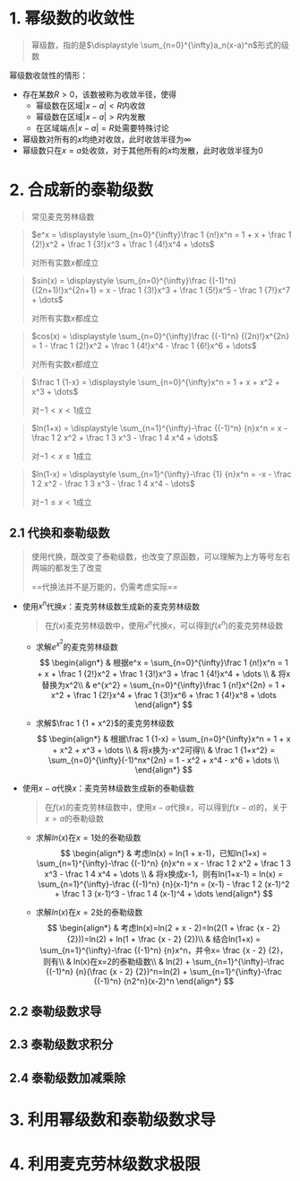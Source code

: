 # 1. 幂级数的收敛性

> 幂级数，指的是$\displaystyle \sum_{n=0}^{\infty}a_n(x-a)^n$形式的级数

幂级数收敛性的情形：

- 存在某数$R > 0$，该数被称为收敛半径，使得
    - 幂级数在区域$|x-a|<R$内收敛
    - 幂级数在区域$|x-a|>R$内发散
    - 在区域端点$|x-a|=R$处需要特殊讨论
- 幂级数对所有的$x$均绝对收敛，此时收敛半径为$\infty$
- 幂级数只在$x=a$处收敛，对于其他所有的$x$均发散，此时收敛半径为$0$



# 2. 合成新的泰勒级数

>  常见麦克劳林级数

> $e^x = \displaystyle \sum_{n=0}^{\infty}\frac 1 {n!}x^n = 1 + x + \frac 1 {2!}x^2 + \frac 1 {3!}x^3 + \frac 1 {4!}x^4 + \dots$
>
> 对所有实数$x$都成立

> $sin(x) = \displaystyle \sum_{n=0}^{\infty}\frac {(-1)^n} {(2n+1)!}x^{2n+1} = x - \frac 1 {3!}x^3  + \frac 1 {5!}x^5 - \frac 1 {7!}x^7 + \dots$
>
> 对所有实数$x$都成立

> $cos(x) = \displaystyle \sum_{n=0}^{\infty}\frac {(-1)^n} {(2n)!}x^{2n} = 1 - \frac 1 {2!}x^2  + \frac 1 {4!}x^4 - \frac 1 {6!}x^6 + \dots$
>
> 对所有实数$x$都成立

> $\frac 1 {1-x} = \displaystyle \sum_{n=0}^{\infty}x^n = 1 + x + x^2 + x^3 + \dots$
>
> 对$-1 < x < 1$成立

> $ln(1+x) = \displaystyle \sum_{n=1}^{\infty}-\frac {(-1)^n} {n}x^n = x - \frac 1 2 x^2 + \frac 1 3 x^3 - \frac 1 4 x^4 + \dots$
>
> 对$-1 < x \le 1$成立

> $ln(1-x) = \displaystyle \sum_{n=1}^{\infty}-\frac {1} {n}x^n = -x - \frac 1 2 x^2 - \frac 1 3 x^3 - \frac 1 4 x^4 - \dots$
>
> 对$-1 \le x < 1$成立

## 2.1 代换和泰勒级数

> 使用代换，既改变了泰勒级数，也改变了原函数，可以理解为上方等号左右两端的都发生了改变
>
> ==代换法并不是万能的，仍需考虑实际==

- 使用$x^n$代换$x$：麦克劳林级数生成新的麦克劳林级数

    > 在$f(x)$麦克劳林级数中，使用$x^n$代换$x$，可以得到$f(x^n)$的麦克劳林级数

    - 求解$e^{x^2}$的麦克劳林级数
        $$
        \begin{align*}
        & 根据e^x = \sum_{n=0}^{\infty}\frac 1 {n!}x^n = 1 + x + \frac 1 {2!}x^2 + \frac 1 {3!}x^3 + \frac 1 {4!}x^4 + \dots \\
        & 将x替换为x^2\\
        & e^{x^2} = \sum_{n=0}^{\infty}\frac 1 {n!}x^{2n} = 1 + x^2 + \frac 1 {2!}x^4 + \frac 1 {3!}x^6 + \frac 1 {4!}x^8 + \dots 
        \end{align*}
        $$

    - 求解$\frac 1 {1 + x^2}$的麦克劳林级数
        $$
        \begin{align*}
        & 根据\frac 1 {1-x} = \sum_{n=0}^{\infty}x^n = 1 + x + x^2 + x^3 + \dots \\
        & 将x换为-x^2可得\\
        & \frac 1 {1+x^2} = \sum_{n=0}^{\infty}(-1)^nx^{2n} = 1 - x^2 + x^4 - x^6 + \dots \\
        \end{align*}
        $$
        

- 使用$x-a$代换$x$：麦克劳林级数生成新的泰勒级数

    > 在$f(x)$的麦克劳林级数中，使用$x-a$代换$x$，可以得到$f(x-a)$的，关于$x=a$的泰勒级数

    -  求解$ln(x)$在$x=1$处的泰勒级数
        $$
        \begin{align*}
        & 考虑ln(x) = ln(1 + x-1)，已知ln(1+x) = \sum_{n=1}^{\infty}-\frac {(-1)^n} {n}x^n = x - \frac 1 2 x^2 + \frac 1 3 x^3 - \frac 1 4 x^4 + \dots \\
        & 将x换成x-1，则有ln(1+x-1) = ln(x) = \sum_{n=1}^{\infty}-\frac {(-1)^n} {n}(x-1)^n = (x-1) - \frac 1 2 (x-1)^2 + \frac 1 3 (x-1)^3 - \frac 1 4 (x-1)^4 + \dots
        \end{align*}
        $$

    - 求解$ln(x)$在$x=2$处的泰勒级数
        $$
        \begin{align*}
        & 考虑ln(x)=ln(2 + x - 2)=ln(2(1 + \frac {x - 2} {2}))=ln(2) + ln(1 + \frac {x - 2} {2})\\
        & 结合ln(1+x) = \sum_{n=1}^{\infty}-\frac {(-1)^n} {n}x^n，并令x= \frac {x - 2} {2}，则有\\
        & ln(x)在x=2的泰勒级数\\
        & ln(2) + \sum_{n=1}^{\infty}-\frac {(-1)^n} {n}(\frac {x - 2} {2})^n=ln(2) + \sum_{n=1}^{\infty}-\frac {(-1)^n} {n2^n}(x-2)^n
        \end{align*}
        $$

## 2.2 泰勒级数求导

## 2.3 泰勒级数求积分

## 2.4 泰勒级数加减乘除

# 3. 利用幂级数和泰勒级数求导

# 4. 利用麦克劳林级数求极限



